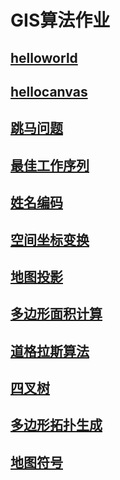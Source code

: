 # GIS算法作业

## [helloworld](https://susanzhi.github.io/m-y-App/pulic/helloworld.html)

## [hellocanvas](https://susanzhi.github.io/m-y-App/public/hellocanvas.html)

## [跳马问题](https://susanzhi.github.io/m-y-App/public/tiaoma.html)

## [最佳工作序列](https://susanzhi.github.io/m-y-App/public/序列)

## [姓名编码](https://susanzhi.github.io/m-y-App/public/姓名编码.html)

## [空间坐标变换](https://susanzhi.github.io/m-y-App/public/空间平面坐标变换.html)

## [地图投影](https://susanzhi.github.io/m-y-App/public/mapprojection.html)

## [多边形面积计算](https://susanzhi.github.io/m-y-App/public/多边形面积计算.html)

## [道格拉斯算法](https://susanzhi.github.io/m-y-App/public/DPsuanfa.html)

## [四叉树](https://susanzhi.github.io/m-y-App/public/四叉树.html)

## [多边形拓扑生成](https://susanzhi.github.io/m-y-App/public/多边形拓扑生成.html)

## [地图符号](https://susanzhi.github.io/m-y-App/public/地图符号.html)


